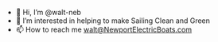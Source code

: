 - 👋 Hi, I’m @walt-neb
- 👀 I’m interested in helping to make Sailing Clean and Green
- 📫 How to reach me walt@NewportElectricBoats.com

<!---
walt-neb/walt-neb is a ✨ special ✨ repository because its `README.md` (this file) appears on your GitHub profile.
You can click the Preview link to take a look at your changes.
--->
